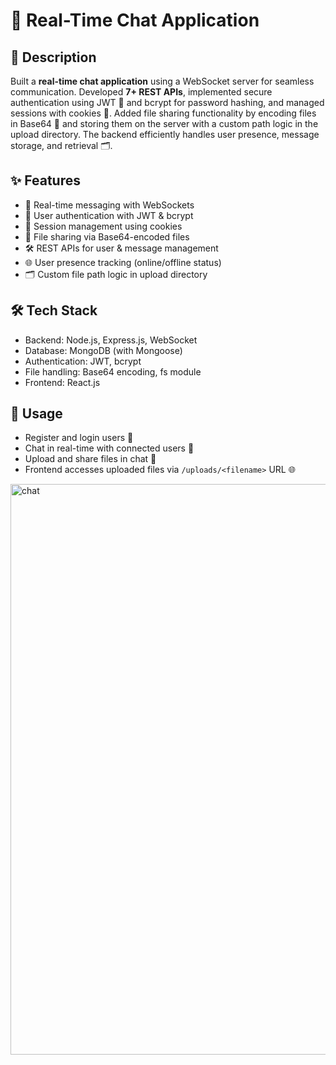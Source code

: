# 💬 Real-Time Chat Application

## 🚀 Description
Built a **real-time chat application** using a WebSocket server for seamless communication. Developed **7+ REST APIs**, implemented secure authentication using JWT 🔐 and bcrypt for password hashing, and managed sessions with cookies 🍪. Added file sharing functionality by encoding files in Base64 📁 and storing them on the server with a custom path logic in the upload directory. The backend efficiently handles user presence, message storage, and retrieval 🗂️.

## ✨ Features
- 💬 Real-time messaging with WebSockets  
- 🔐 User authentication with JWT & bcrypt  
- 🍪 Session management using cookies  
- 📁 File sharing via Base64-encoded files  
- 🛠️ REST APIs for user & message management  
- 🌐 User presence tracking (online/offline status)  
- 🗂️ Custom file path logic in upload directory

## 🛠 Tech Stack
- Backend: Node.js, Express.js, WebSocket  
- Database: MongoDB (with Mongoose)  
- Authentication: JWT, bcrypt  
- File handling: Base64 encoding, fs module  
- Frontend: React.js

## 🎯 Usage
- Register and login users 📝  
- Chat in real-time with connected users 💬  
- Upload and share files in chat 📁  
- Frontend accesses uploaded files via `/uploads/<filename>` URL 🌐

<img width="1919" height="913" alt="chat" src="https://github.com/user-attachments/assets/030bee3c-811b-4815-bbe6-3b1046f78b74" />
